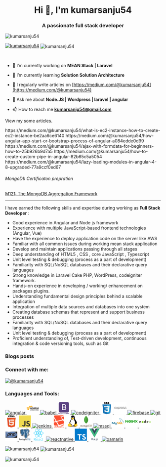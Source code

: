 <h1 align="center">Hi 👋, I'm kumarsanju54</h1>
<h3 align="center">A passionate full stack developer</h3>

<p align="left"> <img src="https://komarev.com/ghpvc/?username=kumarsanju54&label=Profile%20views&color=0e75b6&style=flat" alt="kumarsanju54" /> </p>

<p align="left"> <a href="https://github.com/ryo-ma/github-profile-trophy"><img src="https://github-profile-trophy.vercel.app/?username=kumarsanju54" alt="kumarsanju54" /></a> <img align="center" src="https://github-readme-stats.vercel.app/api?username=kumarsanju54&show_icons=true&locale=en" alt="kumarsanju54" /></p>

<p align="left"> <a href="https://twitter.com/" target="blank"><img src="https://img.shields.io/twitter/follow/?logo=twitter&style=for-the-badge" alt="" /></a> </p>

- 🔭 I’m currently working on **MEAN Stack | Laravel**

- 🌱 I’m currently learning **Solution Solution Architecture**

- 📝 I regularly write articles on [https://medium.com/@kumarsanju54](https://medium.com/@kumarsanju54)

- 💬 Ask me about **Node.JS | Wordpress | laravel | angular**

- 📫 How to reach me **kumarsanju54@gmail.com**

<p>View my some articles.</p> 
<span>https://medium.com/@kumarsanju54/what-is-ec2-instance-how-to-create-ec2-instance-be2aa6ce6140</span>
https://medium.com/@kumarsanju54/how-angular-app-start-or-bootstrap-process-of-angular-a084edde0d99
https://medium.com/@kumarsanju54/ajax-with-formdata-for-beginners-how-to-25b926b9d7a5
https://medium.com/@kumarsanju54/how-to-create-custom-pipe-in-angular-82b65c5a5054
https://medium.com/@kumarsanju54/lazy-loading-modules-in-angular-4-8-upgraded-77a9ccf0ed67

<h6>MongoDb Certificaton prepration</h6>
<a href="https://university.mongodb.com/course_completion/208a6585-1a7b-4b97-8699-a7db738fadee?utm_source=copy&utm_medium=social&utm_campaign=university_social_sharing">M121: The MongoDB Aggregation Framework</a>
<hr>

I have earned the following skills and expertise during working as **Full Stack Developer** :
- Good experience in Angular and Node js framework
- Experience with multiple JavaScript-based frontend technologies (Angular, Vue)
- Have the experience to deploy application code on the server like AWS
- Familiar with all common issues during working mean stack application
- Develop and maintain applications passing through all stages
- Deep understanding of HTML5 , CSS , core JavaScript , Typescript
- Unit level testing & debugging (process as a part of development)
- Familiarity with SQL/NoSQL databases and their declarative query languages
- Strong knowledge in Laravel Cake PHP, WordPress, codeigniter framework.
- Hands-on experience in developing / working/ enhancement on packages plugins.
- Understanding fundamental design principles behind a scalable application
- Integration of multiple data sources and databases into one system
- Creating database schemas that represent and support business processes
- Familiarity with SQL/NoSQL databases and their declarative query languages
- Unit level testing & debugging (process as a part of development)
- Proficient understanding of, Test-driven development, continuous integration & code versioning tools, such as Git

### Blogs posts
<!-- BLOG-POST-LIST:START -->
<!-- BLOG-POST-LIST:END -->

<h3 align="left">Connect with me:</h3>
<p align="left">
<a href="https://medium.com/@kumarsanju54" target="blank"><img align="center" src="https://raw.githubusercontent.com/rahuldkjain/github-profile-readme-generator/master/src/images/icons/Social/medium.svg" alt="@kumarsanju54" height="30" width="40" /></a>
</p>

<h3 align="left">Languages and Tools:</h3>
<p align="left"> <a href="https://angular.io" target="_blank"> <img src="https://angular.io/assets/images/logos/angular/angular.svg" alt="angular" width="40" height="40"/> </a> <a href="https://aws.amazon.com" target="_blank"> <img src="https://raw.githubusercontent.com/devicons/devicon/master/icons/amazonwebservices/amazonwebservices-original-wordmark.svg" alt="aws" width="40" height="40"/> </a> <a href="https://babeljs.io/" target="_blank"> <img src="https://www.vectorlogo.zone/logos/babeljs/babeljs-icon.svg" alt="babel" width="40" height="40"/> </a> <a href="https://getbootstrap.com" target="_blank"> <img src="https://raw.githubusercontent.com/devicons/devicon/master/icons/bootstrap/bootstrap-plain-wordmark.svg" alt="bootstrap" width="40" height="40"/> </a> <a href="https://codeigniter.com" target="_blank"> <img src="https://cdn.worldvectorlogo.com/logos/codeigniter.svg" alt="codeigniter" width="40" height="40"/> </a> <a href="https://www.w3schools.com/css/" target="_blank"> <img src="https://raw.githubusercontent.com/devicons/devicon/master/icons/css3/css3-original-wordmark.svg" alt="css3" width="40" height="40"/> </a> <a href="https://expressjs.com" target="_blank"> <img src="https://raw.githubusercontent.com/devicons/devicon/master/icons/express/express-original-wordmark.svg" alt="express" width="40" height="40"/> </a> <a href="https://firebase.google.com/" target="_blank"> <img src="https://www.vectorlogo.zone/logos/firebase/firebase-icon.svg" alt="firebase" width="40" height="40"/> </a> <a href="https://git-scm.com/" target="_blank"> <img src="https://www.vectorlogo.zone/logos/git-scm/git-scm-icon.svg" alt="git" width="40" height="40"/> </a> <a href="https://www.w3.org/html/" target="_blank"> <img src="https://raw.githubusercontent.com/devicons/devicon/master/icons/html5/html5-original-wordmark.svg" alt="html5" width="40" height="40"/> </a> <a href="https://developer.mozilla.org/en-US/docs/Web/JavaScript" target="_blank"> <img src="https://raw.githubusercontent.com/devicons/devicon/master/icons/javascript/javascript-original.svg" alt="javascript" width="40" height="40"/> </a> <a href="https://www.jenkins.io" target="_blank"> <img src="https://www.vectorlogo.zone/logos/jenkins/jenkins-icon.svg" alt="jenkins" width="40" height="40"/> </a> <a href="https://laravel.com/" target="_blank"> <img src="https://raw.githubusercontent.com/devicons/devicon/master/icons/laravel/laravel-plain-wordmark.svg" alt="laravel" width="40" height="40"/> </a> <a href="https://www.linux.org/" target="_blank"> <img src="https://raw.githubusercontent.com/devicons/devicon/master/icons/linux/linux-original.svg" alt="linux" width="40" height="40"/> </a> <a href="https://www.mongodb.com/" target="_blank"> <img src="https://raw.githubusercontent.com/devicons/devicon/master/icons/mongodb/mongodb-original-wordmark.svg" alt="mongodb" width="40" height="40"/> </a> <a href="https://www.microsoft.com/en-us/sql-server" target="_blank"> <img src="https://www.svgrepo.com/show/303229/microsoft-sql-server-logo.svg" alt="mssql" width="40" height="40"/> </a> <a href="https://www.mysql.com/" target="_blank"> <img src="https://raw.githubusercontent.com/devicons/devicon/master/icons/mysql/mysql-original-wordmark.svg" alt="mysql" width="40" height="40"/> </a> <a href="https://www.nginx.com" target="_blank"> <img src="https://raw.githubusercontent.com/devicons/devicon/master/icons/nginx/nginx-original.svg" alt="nginx" width="40" height="40"/> </a> <a href="https://nodejs.org" target="_blank"> <img src="https://raw.githubusercontent.com/devicons/devicon/master/icons/nodejs/nodejs-original-wordmark.svg" alt="nodejs" width="40" height="40"/> </a> <a href="https://www.php.net" target="_blank"> <img src="https://raw.githubusercontent.com/devicons/devicon/master/icons/php/php-original.svg" alt="php" width="40" height="40"/> </a> <a href="https://www.postgresql.org" target="_blank"> <img src="https://raw.githubusercontent.com/devicons/devicon/master/icons/postgresql/postgresql-original-wordmark.svg" alt="postgresql" width="40" height="40"/> </a> <a href="https://reactjs.org/" target="_blank"> <img src="https://raw.githubusercontent.com/devicons/devicon/master/icons/react/react-original-wordmark.svg" alt="react" width="40" height="40"/> </a> <a href="https://reactnative.dev/" target="_blank"> <img src="https://reactnative.dev/img/header_logo.svg" alt="reactnative" width="40" height="40"/> </a> <a href="https://www.typescriptlang.org/" target="_blank"> <img src="https://raw.githubusercontent.com/devicons/devicon/master/icons/typescript/typescript-original.svg" alt="typescript" width="40" height="40"/> </a> <a href="https://vuejs.org/" target="_blank"> <img src="https://raw.githubusercontent.com/devicons/devicon/master/icons/vuejs/vuejs-original-wordmark.svg" alt="vuejs" width="40" height="40"/> </a> <a href="https://dotnet.microsoft.com/apps/xamarin" target="_blank"> <img src="https://raw.githubusercontent.com/detain/svg-logos/780f25886640cef088af994181646db2f6b1a3f8/svg/xamarin.svg" alt="xamarin" width="40" height="40"/> </a> </p>

<p><img align="left" src="https://github-readme-stats.vercel.app/api/top-langs?username=kumarsanju54&show_icons=true&locale=en&layout=compact" alt="kumarsanju54" /></p>

<p>&nbsp;<img align="center" src="https://github-readme-stats.vercel.app/api?username=kumarsanju54&show_icons=true&locale=en" alt="kumarsanju54" /></p>

<p><img align="center" src="https://github-readme-streak-stats.herokuapp.com/?user=kumarsanju54&" alt="kumarsanju54" /></p>


